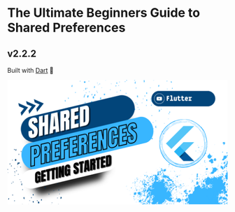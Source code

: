# The Ultimate Beginners Guide to Shared Preferences

## v2.2.2

Built with [Dart](https://dart.dev/) :star2:

[![Watch the Full Tutorial](shared_preferences.png)](https://www.youtube.com/playlist?list=PLKKf8l1ne4_jcOLfnDey75NJsI7KAi8Wx)
